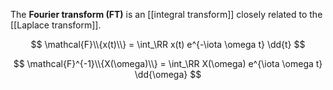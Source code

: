 The **Fourier transform (FT)** is an [[integral transform]] closely related to the [[Laplace transform]].

$$
\mathcal{F}\\{x(t)\\} = \int_\RR x(t) e^{-\iota \omega t} \dd{t}
$$

$$
\mathcal{F}^{-1}\\{X(\omega)\\} = \int_\RR X(\omega) e^{\iota \omega t} \dd{\omega}
$$